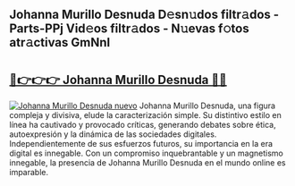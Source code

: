 ## Johanna Murillo Desnuda D𝚎sn𝚞dos filtr𝚊dos - Parts-PPj Vid𝚎os filtr𝚊dos - N𝚞evas f𝚘tos atr𝚊ctivas GmNnI

# <h2><a href="http://mb4u67.tromn.icu/?c=Johanna+Murillo+Desnuda">🔗👉👉👉 Johanna Murillo Desnuda 🔗🔗</a></h2>

[![Johanna Murillo Desnuda nuevo](https://i.imgur.com/pEAQMta.gif)](http://mb4u67.tromn.icu/?c=Johanna+Murillo+Desnuda)
Johanna Murillo Desnuda, una figura compleja y divisiva, elude la caracterización simple. Su distintivo estilo en línea ha cautivado y provocado críticas, generando debates sobre ética, autoexpresión y la dinámica de las sociedades digitales. Independientemente de sus esfuerzos futuros, su importancia en la era digital es innegable. Con un compromiso inquebrantable y un magnetismo innegable, la presencia de Johanna Murillo Desnuda en el mundo online es imparable.
